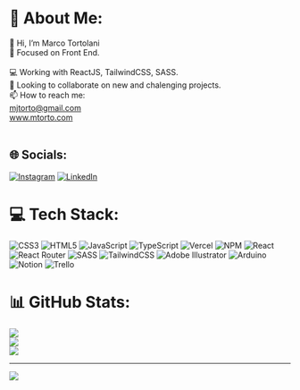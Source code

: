 # 💫 About Me:
👋 Hi, I’m Marco Tortolani<br> 
🧠 Focused on Front End.<br>  
💻 Working with ReactJS, TailwindCSS, SASS.<br> 
🎯 Looking to collaborate on new and chalenging projects.<br>
📫 How to reach me:<br>
mjtorto@gmail.com<br>
www.mtorto.com<br><br>


## 🌐 Socials:
[![Instagram](https://img.shields.io/badge/Instagram-%23E4405F.svg?logo=Instagram&logoColor=white)](https://instagram.com/marco.tortolani) [![LinkedIn](https://img.shields.io/badge/LinkedIn-%230077B5.svg?logo=linkedin&logoColor=white)](https://linkedin.com/in/marco-tortolani) 

# 💻 Tech Stack:
![CSS3](https://img.shields.io/badge/css3-%231572B6.svg?style=for-the-badge&logo=css3&logoColor=white) ![HTML5](https://img.shields.io/badge/html5-%23E34F26.svg?style=for-the-badge&logo=html5&logoColor=white) ![JavaScript](https://img.shields.io/badge/javascript-%23323330.svg?style=for-the-badge&logo=javascript&logoColor=%23F7DF1E) ![TypeScript](https://img.shields.io/badge/typescript-%23007ACC.svg?style=for-the-badge&logo=typescript&logoColor=white) ![Vercel](https://img.shields.io/badge/vercel-%23000000.svg?style=for-the-badge&logo=vercel&logoColor=white) ![NPM](https://img.shields.io/badge/NPM-%23000000.svg?style=for-the-badge&logo=npm&logoColor=white) ![React](https://img.shields.io/badge/react-%2320232a.svg?style=for-the-badge&logo=react&logoColor=%2361DAFB) ![React Router](https://img.shields.io/badge/React_Router-CA4245?style=for-the-badge&logo=react-router&logoColor=white) ![SASS](https://img.shields.io/badge/SASS-hotpink.svg?style=for-the-badge&logo=SASS&logoColor=white) ![TailwindCSS](https://img.shields.io/badge/tailwindcss-%2338B2AC.svg?style=for-the-badge&logo=tailwind-css&logoColor=white) ![Adobe Illustrator](https://img.shields.io/badge/adobeillustrator-%23FF9A00.svg?style=for-the-badge&logo=adobeillustrator&logoColor=white) ![Arduino](https://img.shields.io/badge/-Arduino-00979D?style=for-the-badge&logo=Arduino&logoColor=white) ![Notion](https://img.shields.io/badge/Notion-%23000000.svg?style=for-the-badge&logo=notion&logoColor=white) ![Trello](https://img.shields.io/badge/Trello-%23026AA7.svg?style=for-the-badge&logo=Trello&logoColor=white)
# 📊 GitHub Stats:
![](https://github-readme-stats.vercel.app/api?username=marcotortolani&theme=tokyonight&hide_border=false&include_all_commits=false&count_private=false)<br/>
![](https://github-readme-streak-stats.herokuapp.com/?user=marcotortolani&theme=tokyonight&hide_border=false)<br/>
![](https://github-readme-stats.vercel.app/api/top-langs/?username=marcotortolani&theme=tokyonight&hide_border=false&include_all_commits=false&count_private=false&layout=compact)


---
[![](https://visitcount.itsvg.in/api?id=marcotortolani&icon=0&color=1)](https://visitcount.itsvg.in)

<!-- Proudly created with GPRM ( https://gprm.itsvg.in ) -->
<!---
marcotortolani/marcotortolani is a ✨ special ✨ repository because its `README.md` (this file) appears on your GitHub profile.
You can click the Preview link to take a look at your changes.
--->

